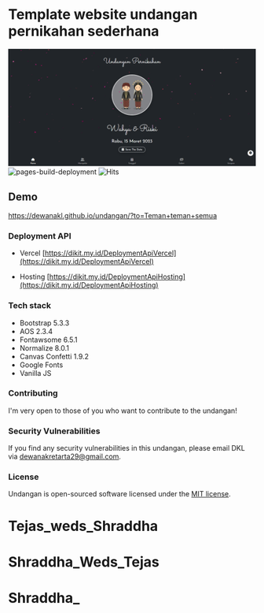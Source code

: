 # Template website undangan pernikahan sederhana

![Thumbnail](/assets/images/banner.png)
![pages-build-deployment](https://github.com/dewanakl/undangan/actions/workflows/pages/pages-build-deployment/badge.svg?branch=main)
![Hits](https://badge.dikit.my.id/undangan?label=hits&color=brightgreen)

## Demo

<https://dewanakl.github.io/undangan/?to=Teman+teman+semua>

### Deployment API

- Vercel
[https://dikit.my.id/DeploymentApiVercel](https://dikit.my.id/DeploymentApiVercel)

- Hosting
[https://dikit.my.id/DeploymentApiHosting](https://dikit.my.id/DeploymentApiHosting)

### Tech stack

- Bootstrap 5.3.3
- AOS 2.3.4
- Fontawsome 6.5.1
- Normalize 8.0.1
- Canvas Confetti 1.9.2
- Google Fonts
- Vanilla JS

### Contributing

I'm very open to those of you who want to contribute to the undangan!

### Security Vulnerabilities

If you find any security vulnerabilities in this undangan, please email DKL via [dewanakretarta29@gmail.com](mailto:dewanakretarta29@gmail.com).

### License

Undangan is open-sourced software licensed under the [MIT license](https://opensource.org/licenses/MIT).
# Tejas_weds_Shraddha
# Shraddha_Weds_Tejas
# Shraddha_
